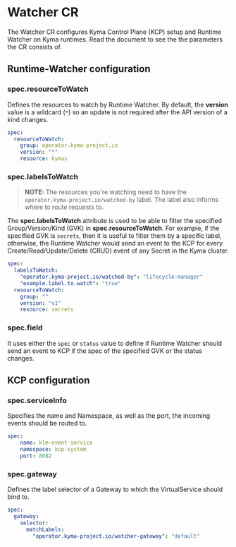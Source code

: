 # Watcher CR

The Watcher CR configures Kyma Control Plane (KCP) setup and Runtime Watcher on Kyma runtimes. Read the document to see the the parameters the CR consists of.

## Runtime-Watcher configuration

### **spec.resourceToWatch**

Defines the resources to watch by Runtime Watcher. By default, the **version** value is a wildcard (`*`) so an update is not required after the API version of a kind changes.

```yaml
spec:
  resourceToWatch:
    group: operator.kyma-project.io
    version: "*"
    resource: kymas
```

### **spec.labelsToWatch**
> **NOTE:** The resources you're watching need to have the `operator.kyma-project.io/watched-by` label. The label also informs where to route requests to.

The **spec.labelsToWatch** attribute is used to be able to filter the specified Group/Version/Kind (GVK) in **spec.resourceToWatch**. For example, if the specified GVK is `secrets`, then it is useful to filter them by a specific label, otherwise, the Runtime Watcher would send an event to the KCP for every Create/Read/Update/Delete (CRUD) event of any Secret in the Kyma cluster.

```yaml
spec:
  labelsToWatch:
    "operator.kyma-project.io/watched-by": "lifecycle-manager"
    "example.label.to.watch": "true"
  resourceToWatch:
    group: ""
    version: "v1"
    resource: secrets
```


### **spec.field**
It uses either the `spec` or `status` value to define if Runtime Watcher should send an event to KCP if the spec of the specified GVK or the status changes.

## KCP configuration

### **spec.serviceInfo**
Specifies the name and Namespace, as well as the port, the incoming events should be routed to.

```yaml
spec:
    name: klm-event-service
    namespace: kcp-system
    port: 8082
```


### **spec.gateway**
Defines the label selector of a Gateway to which the VirtualService should bind to.

```yaml
spec:
  gateway:
    selector:
      matchLabels:
        "operator.kyma-project.io/watcher-gateway": "default"
```

